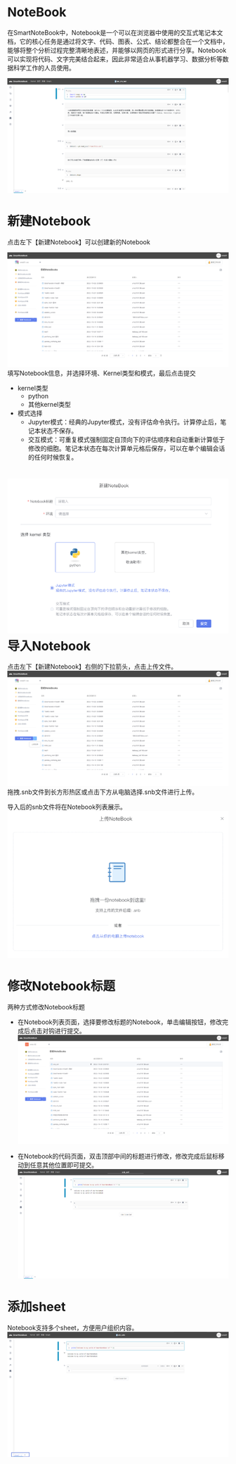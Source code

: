 # NoteBook

在SmartNoteBook中，Notebook是一个可以在浏览器中使用的交互式笔记本文档，它的核心任务是通过将文字、代码、图表、公式、结论都整合在一个文档中，能够将整个分析过程完整清晰地表述，并能够以网页的形式进行分享。Notebook可以实现将代码、文字完美结合起来，因此非常适合从事机器学习、数据分析等数据科学工作的人员使用。

![](/assets/nbooks.png)

# 新建Notebook

点击左下【新建Notebook】可以创建新的Notebook

![](/assets/xjnote.png)填写Notebook信息，并选择环境、Kernel类型和模式，最后点击提交

* kernel类型
  * python
  * 其他kernel类型
* 模式选择
  * Jupyter模式：经典的Jupyter模式，没有评估命令执行。计算停止后，笔记本状态不保存。
  * 交互模式：可重复模式强制固定自顶向下的评估顺序和自动重新计算低于修改的细胞。笔记本状态在每次计算单元格后保存，可以在单个编辑会话的任何时候恢复。

# ![](/assets/tjnote.png)导入Notebook

点击左下【新建Notebook】右侧的下拉箭头，点击上传文件。  
![](/assets/scnbwj.png)  
拖拽.snb文件到长方形热区或点击下方从电脑选择.snb文件进行上传。

导入后的snb文件将在Notebook列表展示。  
![](/assets/drsnb.png)

# 修改Notebook标题

两种方式修改Notebook标题

* 在Notebook列表页面，选择要修改标题的Notebook，单击编辑按钮，修改完成后点击对钩进行提交。  
  ![](/assets/xgnb2.png)

* 在Notebook的代码页面，双击顶部中间的标题进行修改，修改完成后鼠标移动到任意其他位置即可提交。  
  ![](/assets/xgnbbt.png)

# 添加sheet
Notebook支持多个sheet，方便用户组织内容。
![](/assets/ssheet.png)

